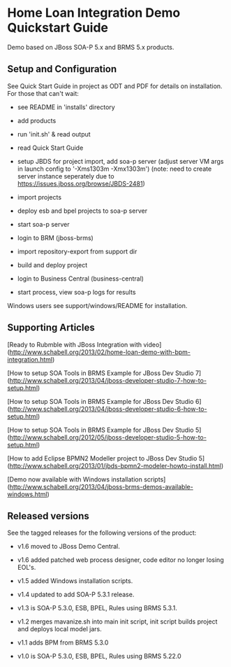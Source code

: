 Home Loan Integration Demo Quickstart Guide
===========================================

Demo based on JBoss SOA-P 5.x and BRMS 5.x products.


Setup and Configuration
-----------------------

See Quick Start Guide in project as ODT and PDF for details on installation. For those that can't wait:

- see README in 'installs' directory

- add products 

- run 'init.sh' & read output

- read Quick Start Guide

- setup JBDS for project import, add soa-p server (adjust server VM args in launch config to '-Xms1303m -Xmx1303m')
    (note: need to create server instance seperately due to https://issues.jboss.org/browse/JBDS-2481)

- import projects

- deploy esb and bpel projects to soa-p server

- start soa-p server

- login to BRM (jboss-brms)

- import repository-export from support dir

- build and deploy project

- login to Business Central (business-central)

- start process, view soa-p logs for results

Windows users see support/windows/README for installation.


Supporting Articles
-------------------

[Ready to Rubmble with JBoss Integration with video] (http://www.schabell.org/2013/02/home-loan-demo-with-bpm-integration.html)

[How to setup SOA Tools in BRMS Example for JBoss Dev Studio 7] (http://www.schabell.org/2013/04/jboss-developer-studio-7-how-to-setup.html)

[How to setup SOA Tools in BRMS Example for JBoss Dev Studio 6] (http://www.schabell.org/2013/04/jboss-developer-studio-6-how-to-setup.html)

[How to setup SOA Tools in BRMS Example for JBoss Dev Studio 5] (http://www.schabell.org/2012/05/jboss-developer-studio-5-how-to-setup.html)

[How to add Eclipse BPMN2 Modeller project to JBoss Dev Studio 5] (http://www.schabell.org/2013/01/jbds-bpmn2-modeler-howto-install.html)

[Demo now available with Windows installation scripts] (http://www.schabell.org/2013/04/jboss-brms-demos-available-windows.html)


Released versions
-----------------

See the tagged releases for the following versions of the product:

- v1.6 moved to JBoss Demo Central. 

- v1.6 added patched web process designer, code editor no longer losing EOL's.

- v1.5 added Windows installation scripts.

- v1.4 updated to add SOA-P 5.3.1 release.

- v1.3 is SOA-P 5.3.0, ESB, BPEL, Rules using BRMS 5.3.1. 

- v1.2 merges mavanize.sh into main init script, init script builds project and deploys local model jars.

- v1.1 adds BPM from BRMS 5.3.0

- v1.0 is SOA-P 5.3.0, ESB, BPEL, Rules using BRMS 5.22.0

